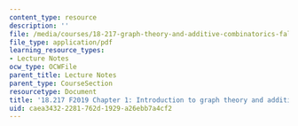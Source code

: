 ```yaml
---
content_type: resource
description: ''
file: /media/courses/18-217-graph-theory-and-additive-combinatorics-fall-2019/caea34322281762d1929a26ebb7a4cf2_MIT18_217F19_ch1.pdf
file_type: application/pdf
learning_resource_types:
- Lecture Notes
ocw_type: OCWFile
parent_title: Lecture Notes
parent_type: CourseSection
resourcetype: Document
title: '18.217 F2019 Chapter 1: Introduction to graph theory and additive combinatorics'
uid: caea3432-2281-762d-1929-a26ebb7a4cf2
---
```

